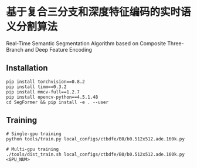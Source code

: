 # 基于复合三分支和深度特征编码的实时语义分割算法
Real-Time Semantic Segmentation Algorithm based on Composite Three-Branch and Deep Feature Encoding

## Installation
```
pip install torchvision==0.8.2
pip install timm==0.3.2
pip install mmcv-full==1.2.7
pip install opencv-python==4.5.1.48
cd SegFormer && pip install -e . --user
```

## Training
```
# Single-gpu training
python tools/train.py local_configs/ctbdfe/B0/b0.512x512.ade.160k.py 

# Multi-gpu training
./tools/dist_train.sh local_configs/ctbdfe/B0/b0.512x512.ade.160k.py <GPU_NUM>
```
